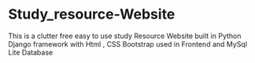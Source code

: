# Study_resource-Website
This is a clutter free easy to use study Resource Website built in Python Django framework with Html , CSS Bootstrap used in Frontend and MySql Lite Database
